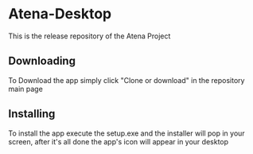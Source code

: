 # Atena-Desktop
This is the release repository of the Atena Project
## Downloading
To Download the app simply click "Clone or download" in the repository main page
## Installing
To install the app execute the setup.exe and the installer will pop in your screen, after it's all done the app's icon will appear in your desktop
